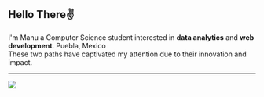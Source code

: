 ## Hello There✌
I'm Manu a Computer Science student interested in **data analytics** and **web development**.
Puebla, Mexico
<br>
These two paths have captivated my attention due to their innovation and impact. 

---
<a href="https://github.com/Mokkuman">
<img src="https://github-readme-stats.vercel.app/api/top-langs/?username=Mokkuman&layout=compact">
</a>

<!--
**Mokkuman/Mokkuman** is a ✨ _special_ ✨ repository because its `README.md` (this file) appears on your GitHub profile.

Here are some ideas to get you started:

- 🔭 I’m currently working on ...
- 🌱 I’m currently learning ...
- 👯 I’m looking to collaborate on ...
- 🤔 I’m looking for help with ...
- 💬 Ask me about ...
- 📫 How to reach me: ...
- 😄 Pronouns: ...
- ⚡ Fun fact: ...
-->
